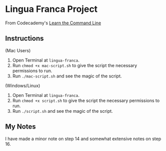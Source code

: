 # Lingua Franca Project

From Codecademy's [Learn the Command Line](https://www.codecademy.com/learn/learn-the-command-line)

## Instructions

(Mac Users)
1. Open Terminal at `lingua-franca`.
2. Run `chmod +x mac-script.sh` to give the script the necessary permissions to run.
3. Run `./mac-script.sh` and see the magic of the script.

(Windows/Linux)
1. Open Terminal at `lingua-franca`.
2. Run `chmod +x script.sh` to give the script the necessary permissions to run.
3. Run `./script.sh` and see the magic of the script.


## My Notes

I have made a minor note on step 14 and somewhat extensive notes on step 16.